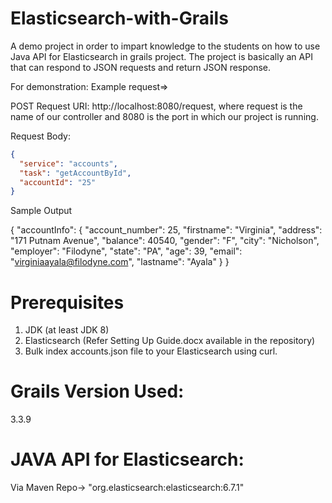 # Elasticsearch-with-Grails

A demo project in order to impart knowledge to the students on how to use Java API for Elasticsearch in grails project.
The project is basically an API that can respond to JSON requests and return JSON response.

For demonstration: Example request=>

POST Request URI: http://localhost:8080/request, where request is the name of our controller and 8080 is the port in which our project is running.

Request Body:

```json
{
  "service": "accounts",
  "task": "getAccountById",
  "accountId": "25"
}
```

Sample Output

{
    "accountInfo": {
        "account_number": 25,
        "firstname": "Virginia",
        "address": "171 Putnam Avenue",
        "balance": 40540,
        "gender": "F",
        "city": "Nicholson",
        "employer": "Filodyne",
        "state": "PA",
        "age": 39,
        "email": "virginiaayala@filodyne.com",
        "lastname": "Ayala"
    }
}

# Prerequisites
1. JDK (at least JDK 8)
2. Elasticsearch (Refer Setting Up Guide.docx available in the repository)
3. Bulk index accounts.json file to your Elasticsearch using curl.

# Grails Version Used: 
3.3.9

# JAVA API for Elasticsearch: 
Via Maven Repo-> "org.elasticsearch:elasticsearch:6.7.1"

